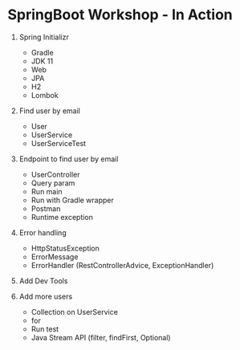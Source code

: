 # SpringBoot Workshop - In Action

1. Spring Initializr
    - Gradle
    - JDK 11
    - Web
    - JPA
    - H2
    - Lombok
    
2. Find user by email
    - User
    - UserService
    - UserServiceTest

3. Endpoint to find user by email
    - UserController
    - Query param
    - Run main
    - Run with Gradle wrapper
    - Postman
    - Runtime exception
   
4. Error handling
    - HttpStatusException
    - ErrorMessage
    - ErrorHandler (RestControllerAdvice, ExceptionHandler)
   
5. Add Dev Tools

6. Add more users
    - Collection on UserService
    - for
    - Run test
    - Java Stream API (filter, findFirst, Optional)
